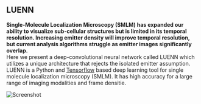 ## LUENN
__Single-Molecule Localization Microscopy (SMLM) has expanded our ability to visualize sub-cellular structures but is limited in its temporal resolution. Increasing emitter density will improve temporal resolution, but current analysis algorithms struggle as emitter images significantly overlap.__ <br>
Here we present a deep-convolutional neural network called LUENN which utilizes a unique architecture that rejects the isolated emitter assumption. LUENN is a Python and [Tensorflow](http://tensorflow.org/) based deep learning tool for single molecule localization microscopy (SMLM). It has high accuracy for a large range of imaging modalities and frame densitie. <br>

![Screenshot](.\examples\screenshot.png)
